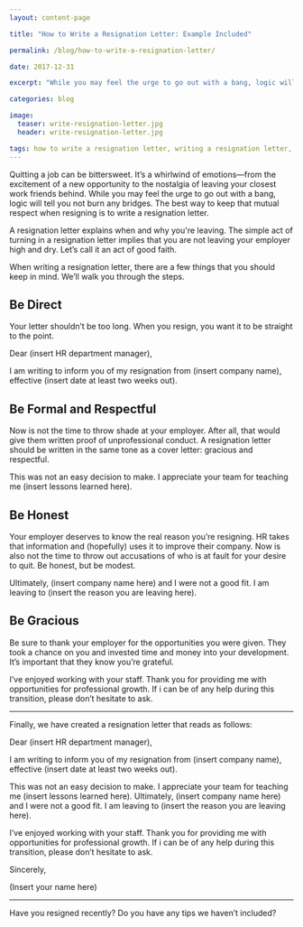 ```yaml
---
layout: content-page

title: "How to Write a Resignation Letter: Example Included"

permalink: /blog/how-to-write-a-resignation-letter/

date: 2017-12-31

excerpt: "While you may feel the urge to go out with a bang, logic will tell you not burn any bridges."

categories: blog

image:
  teaser: write-resignation-letter.jpg
  header: write-resignation-letter.jpg

tags: how to write a resignation letter, writing a resignation letter, resignation letter example
---
```


Quitting a job can be bittersweet. It’s a whirlwind of emotions—from the excitement of a new opportunity to the nostalgia of leaving your closest work friends behind. While you may feel the urge to go out with a bang, logic will tell you not burn any bridges. The best way to keep that mutual respect when resigning is to write a resignation letter. 

A resignation letter explains when and why you're leaving. The simple act of turning in a resignation letter implies that you are not leaving your employer high and dry. Let’s call it an act of good faith. 

When writing a resignation letter, there are a few things that you should keep in mind. We’ll walk you through the steps.

## Be Direct

Your letter shouldn’t be too long. When you resign, you want it to be straight to the point.

<p class="indent">Dear (insert HR department manager),</p>
<p class="indent">I am writing to inform you of my resignation from (insert company name), effective (insert date at least two weeks out).</p>

## Be Formal and Respectful

Now is not the time to throw shade at your employer. After all, that would give them written proof of unprofessional conduct. A resignation letter should be written in the same tone as a cover letter: gracious and respectful.

<p class="indent">This was not an easy decision to make. I appreciate your team for teaching me (insert lessons learned here).</p>

## Be Honest

Your employer deserves to know the real reason you’re resigning. HR takes that information and (hopefully) uses it to improve their company. Now is also not the time to throw out accusations of who is at fault for your desire to quit. Be honest, but be modest.

<p class="indent">Ultimately, (insert company name here) and I were not a good fit. I am leaving to (insert the reason you are leaving here).</p>

## Be Gracious

Be sure to thank your employer for the opportunities you were given. They took a chance on you and invested time and money into your development. It’s important that they know you’re grateful.

<p class="indent">I’ve enjoyed working with your staff. Thank you for providing me with opportunities for professional growth. If i can be of any help during this transition, please don’t hesitate to ask.</p>

<hr class="secondary">

Finally, we have created a resignation letter that reads as follows:

<p class="indent">Dear (insert HR department manager),</p>
<p class="indent">I am writing to inform you of my resignation from (insert company name), effective (insert date at least two weeks out).</p>
<p class="indent">This was not an easy decision to make. I appreciate your team for teaching me (insert lessons learned here). Ultimately, (insert company name here) and I were not a good fit. I am leaving to (insert the reason you are leaving here).</p>
<p class="indent">I’ve enjoyed working with your staff. Thank you for providing me with opportunities for professional growth. If i can be of any help during this transition, please don’t hesitate to ask.</p>
<p class="indent">Sincerely,</p>
<p class="indent">(Insert your name here)</p>

<hr class="secondary">

Have you resigned recently? Do you have any tips we haven’t included?